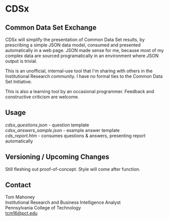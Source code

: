 # CDSx

## Common Data Set Exchange

CDSx will simplify the presentation of Common Data Set results, by prescribing
a simple JSON data model, consumed and presented automatically in a 
web page. JSON made sense for me, because most of my complex data are sourced 
programatically in an environment where JSON output is trivial.

This is an unofficial, internal-use tool that I'm sharing with others in the
Institutional Research community. I have no formal ties to the Common Data
Set Initiative.

This is also a learning tool by an occasional programmer. Feedback and
constructive criticism are welcome.

## Usage
*cdsx_questions.json* - question template<br>
*cdsx_answers_sample.json* - example answer template<br>
*cds_report.htm* - consumes questions & answers, presenting report	automatically<br>

## Versioning / Upcoming Changes

Still fleshing out proof-of-concept. Style will come after function. 

## Contact

Tom Mahoney<br>
Institutional Research and Business Intelligence Analyst<br>
Pennsylvania College of Technology<br>
tcm16@pct.edu<br>